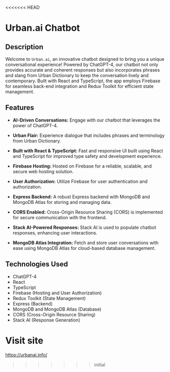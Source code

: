<<<<<<< HEAD

# Urban.ai Chatbot

## Description

Welcome to `Urban.ai`, an innovative chatbot designed to bring you a unique conversational experience! Powered by ChatGPT-4, our chatbot not only provides accurate and coherent responses but also incorporates phrases and slang from Urban Dictionary to keep the conversation lively and contemporary. Built with React and TypeScript, the app employs Firebase for seamless back-end integration and Redux Toolkit for efficient state management.

## Features

- **AI-Driven Conversations:** Engage with our chatbot that leverages the power of ChatGPT-4.

- **Urban Flair:** Experience dialogue that includes phrases and terminology from Urban Dictionary.

- **Built with React & TypeScript:** Fast and responsive UI built using React and TypeScript for improved type safety and development experience.

- **Firebase Hosting:** Hosted on Firebase for a reliable, scalable, and secure web hosting solution.

- **User Authorization:** Utilize Firebase for user authentication and authorization.

- **Express Backend:** A robust Express backend with MongoDB and MongoDB Atlas for storing and managing data.

- **CORS Enabled:** Cross-Origin Resource Sharing (CORS) is implemented for secure communication with the frontend.

- **Stack AI-Powered Responses:** Stack AI is used to populate chatbot responses, enhancing user interactions.

- **MongoDB Atlas Integration:** Fetch and store user conversations with ease using MongoDB Atlas for cloud-based database management.

## Technologies Used

- ChatGPT-4
- React
- TypeScript
- Firebase (Hosting and User Authorization)
- Redux Toolkit (State Management)
- Express (Backend)
- MongoDB and MongoDB Atlas (Database)
- CORS (Cross-Origin Resource Sharing)
- Stack AI (Response Generation)

# Visit site

https://urbanai.info/

> > > > > > > initial
